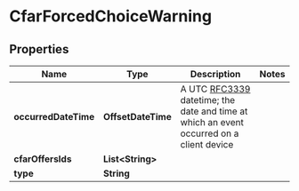 

# CfarForcedChoiceWarning


## Properties

| Name | Type | Description | Notes |
|------------ | ------------- | ------------- | -------------|
|**occurredDateTime** | **OffsetDateTime** | A UTC [RFC3339](https://xml2rfc.tools.ietf.org/public/rfc/html/rfc3339.html#anchor14) datetime;  the date and time at which an event occurred on a client device |  |
|**cfarOffersIds** | **List&lt;String&gt;** |  |  |
|**type** | **String** |  |  |



